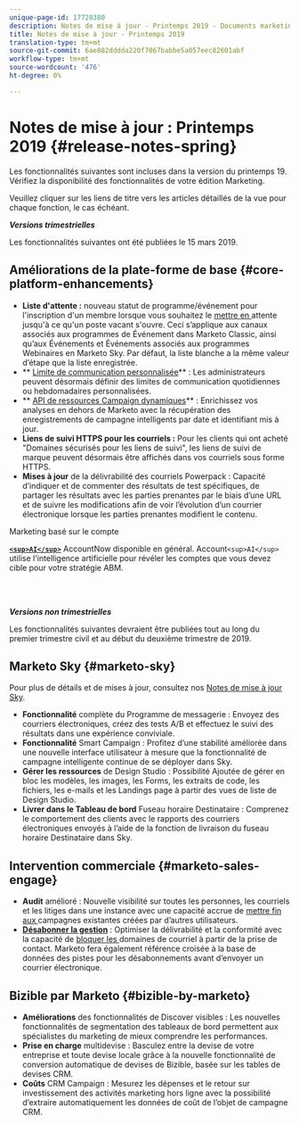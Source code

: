 ```yaml
---
unique-page-id: 17728380
description: Notes de mise à jour - Printemps 2019 - Documents marketing - Documentation du produit
title: Notes de mise à jour - Printemps 2019
translation-type: tm+mt
source-git-commit: 6ae882dddda220f7067babbe5a057eec82601abf
workflow-type: tm+mt
source-wordcount: '476'
ht-degree: 0%

---
```



# Notes de mise à jour : Printemps 2019 {#release-notes-spring}

Les fonctionnalités suivantes sont incluses dans la version du printemps 19. Vérifiez la disponibilité des fonctionnalités de votre édition Marketing.

Veuillez cliquer sur les liens de titre vers les articles détaillés de la vue pour chaque fonction, le cas échéant.

***Versions trimestrielles***

Les fonctionnalités suivantes ont été publiées le 15 mars 2019.

## Améliorations de la plate-forme de base {#core-platform-enhancements}

* **Liste d&#39;attente :** nouveau statut de programme/événement pour l&#39;inscription d&#39;un membre lorsque vous souhaitez le  [mettre en ](../../product-docs/core-marketo-concepts/smart-campaigns/program-flow-actions/change-program-status.md) attente jusqu&#39;à ce qu&#39;un poste vacant s&#39;ouvre. Ceci s’applique aux canaux associés aux programmes de Événement dans Marketo Classic, ainsi qu’aux Événements et Événements associés aux programmes Webinaires en Marketo Sky. Par défaut, la liste blanche a la même valeur d’étape que la liste enregistrée.
* ** [Limite de communication personnalisée](../../product-docs/administration/email-setup/enable-communication-limits.md)** : Les administrateurs peuvent désormais définir des limites de communication quotidiennes ou hebdomadaires personnalisées.
* ** [API de ressources Campaign dynamiques](https://developers.marketo.com/rest-api/assets/campaigns/)** : Enrichissez vos analyses en dehors de Marketo avec la récupération des enregistrements de campagne intelligents par date et identifiant mis à jour.
* **Liens de suivi HTTPS pour les courriels :** Pour les clients qui ont acheté &quot;Domaines sécurisés pour les liens de suivi&quot;, les liens de suivi de marque peuvent désormais être affichés dans vos courriels sous forme HTTPS.
* **Mises à jour** de la délivrabilité des courriels Powerpack : Capacité d’indiquer et de commenter des résultats de test spécifiques, de partager les résultats avec les parties prenantes par le biais d’une URL et de suivre les modifications afin de voir l’évolution d’un courrier électronique lorsque les parties prenantes modifient le contenu.

Marketing basé sur le compte

**[`<sup>AI</sup>`](../../product-docs/account-based-marketing/account-profiling/account-profiling-ranking-and-tuning.md)** AccountNow disponible en général. Account`<sup>AI</sup>` utilise l&#39;intelligence artificielle pour révéler les comptes que vous devez cible pour votre stratégie ABM.

<br> 

***Versions non trimestrielles***

Les fonctionnalités suivantes devraient être publiées tout au long du premier trimestre civil et au début du deuxième trimestre de 2019.

## Marketo Sky {#marketo-sky}

Pour plus de détails et de mises à jour, consultez nos [Notes de mise à jour Sky](https://help.marketo.com/hc/en-us/articles/360015760534-Q1-Releases).

* **Fonctionnalité** complète du Programme de messagerie : Envoyez des courriers électroniques, créez des tests A/B et effectuez le suivi des résultats dans une expérience conviviale.
* **Fonctionnalité** Smart Campaign : Profitez d’une stabilité améliorée dans une nouvelle interface utilisateur à mesure que la fonctionnalité de campagne intelligente continue de se déployer dans Sky.
* **Gérer les ressources** de Design Studio : Possibilité Ajoutée de gérer en bloc les modèles, les images, les Forms, les extraits de code, les fichiers, les e-mails et les Landings page à partir des vues de liste de Design Studio.
* **Livrer dans le Tableau de bord** Fuseau horaire Destinataire : Comprenez le comportement des clients avec le rapports des courriers électroniques envoyés à l’aide de la fonction de livraison du fuseau horaire Destinataire dans Sky.

## Intervention commerciale {#marketo-sales-engage}

* **Audit** amélioré : Nouvelle visibilité sur toutes les personnes, les courriels et les  [](../../product-docs/marketo-sales-connect/templates/view-template-list-as-a-another-user.md) litiges dans une instance avec une capacité accrue de  [mettre fin aux ](../../product-docs/marketo-sales-connect/campaigns/view-campaigns-list-as-another-user.md)campagnes existantes créées par d’autres utilisateurs.
* **[Désabonner la gestion](../../product-docs/marketo-sales-connect/email/unsubscribes/marketo-unsubscribe-check.md)** : Optimiser la délivrabilité et la conformité avec la capacité de  [bloquer les ](../../product-docs/marketo-sales-connect/admin/blocked-domains.md) domaines de courriel à partir de la prise de contact. Marketo fera également référence croisée à la base de données des pistes pour les désabonnements avant d’envoyer un courrier électronique.

## Bizible par Marketo {#bizible-by-marketo}

* **Améliorations** des fonctionnalités de Discover visibles : Les nouvelles fonctionnalités de segmentation des tableaux de bord permettent aux spécialistes du marketing de mieux comprendre les performances.
* **Prise en charge** multidevise : Basculez entre la devise de votre entreprise et toute devise locale grâce à la nouvelle fonctionnalité de conversion automatique de devises de Bizible, basée sur les tables de devises CRM.
* **Coûts** CRM Campaign : Mesurez les dépenses et le retour sur investissement des activités marketing hors ligne avec la possibilité d’extraire automatiquement les données de coût de l’objet de campagne CRM.

